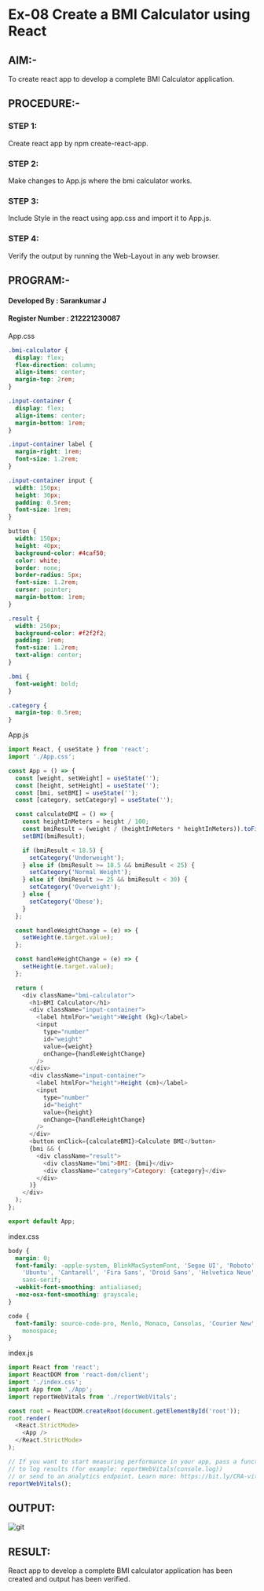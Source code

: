 # Ex-08 Create a BMI Calculator using React
## AIM:-
To create react app to develop a complete BMI Calculator application.
## PROCEDURE:-
### STEP 1:
Create react app by npm create-react-app.

### STEP 2:
Make changes to App.js where the bmi calculator works.

### STEP 3:
Include Style in the react using app.css and import it to App.js.

### STEP 4:
Verify the output by running the Web-Layout in any web browser.

## PROGRAM:-
#### Developed By : Sarankumar J
#### Register Number : 212221230087
App.css
```css
.bmi-calculator {
  display: flex;
  flex-direction: column;
  align-items: center;
  margin-top: 2rem;
}

.input-container {
  display: flex;
  align-items: center;
  margin-bottom: 1rem;
}

.input-container label {
  margin-right: 1rem;
  font-size: 1.2rem;
}

.input-container input {
  width: 150px;
  height: 30px;
  padding: 0.5rem;
  font-size: 1rem;
}

button {
  width: 150px;
  height: 40px;
  background-color: #4caf50;
  color: white;
  border: none;
  border-radius: 5px;
  font-size: 1.2rem;
  cursor: pointer;
  margin-bottom: 1rem;
}

.result {
  width: 250px;
  background-color: #f2f2f2;
  padding: 1rem;
  font-size: 1.2rem;
  text-align: center;
}

.bmi {
  font-weight: bold;
}

.category {
  margin-top: 0.5rem;
}
```
App.js
```js
import React, { useState } from 'react';
import './App.css';

const App = () => {
  const [weight, setWeight] = useState('');
  const [height, setHeight] = useState('');
  const [bmi, setBMI] = useState('');
  const [category, setCategory] = useState('');

  const calculateBMI = () => {
    const heightInMeters = height / 100;
    const bmiResult = (weight / (heightInMeters * heightInMeters)).toFixed(2);
    setBMI(bmiResult);

    if (bmiResult < 18.5) {
      setCategory('Underweight');
    } else if (bmiResult >= 18.5 && bmiResult < 25) {
      setCategory('Normal Weight');
    } else if (bmiResult >= 25 && bmiResult < 30) {
      setCategory('Overweight');
    } else {
      setCategory('Obese');
    }
  };

  const handleWeightChange = (e) => {
    setWeight(e.target.value);
  };

  const handleHeightChange = (e) => {
    setHeight(e.target.value);
  };

  return (
    <div className="bmi-calculator">
      <h1>BMI Calculator</h1>
      <div className="input-container">
        <label htmlFor="weight">Weight (kg)</label>
        <input
          type="number"
          id="weight"
          value={weight}
          onChange={handleWeightChange}
        />
      </div>
      <div className="input-container">
        <label htmlFor="height">Height (cm)</label>
        <input
          type="number"
          id="height"
          value={height}
          onChange={handleHeightChange}
        />
      </div>
      <button onClick={calculateBMI}>Calculate BMI</button>
      {bmi && (
        <div className="result">
          <div className="bmi">BMI: {bmi}</div>
          <div className="category">Category: {category}</div>
        </div>
      )}
    </div>
  );
};

export default App;
```
index.css
```css
body {
  margin: 0;
  font-family: -apple-system, BlinkMacSystemFont, 'Segoe UI', 'Roboto', 'Oxygen',
    'Ubuntu', 'Cantarell', 'Fira Sans', 'Droid Sans', 'Helvetica Neue',
    sans-serif;
  -webkit-font-smoothing: antialiased;
  -moz-osx-font-smoothing: grayscale;
}

code {
  font-family: source-code-pro, Menlo, Monaco, Consolas, 'Courier New',
    monospace;
}
```
index.js
```js
import React from 'react';
import ReactDOM from 'react-dom/client';
import './index.css';
import App from './App';
import reportWebVitals from './reportWebVitals';

const root = ReactDOM.createRoot(document.getElementById('root'));
root.render(
  <React.StrictMode>
    <App />
  </React.StrictMode>
);

// If you want to start measuring performance in your app, pass a function
// to log results (for example: reportWebVitals(console.log))
// or send to an analytics endpoint. Learn more: https://bit.ly/CRA-vitals
reportWebVitals();
```
## OUTPUT:
![git](./op.png)

## RESULT:
React app to develop a complete BMI calculator application has been created and output has been verified.
